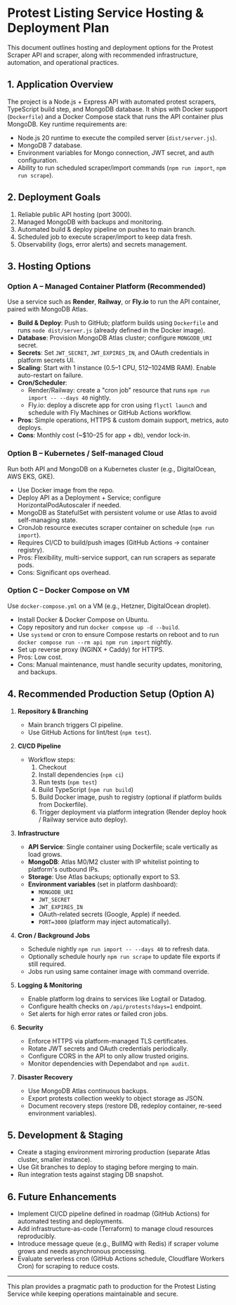 # Protest Listing Service Hosting & Deployment Plan

This document outlines hosting and deployment options for the Protest Scraper API and scraper, along with recommended infrastructure, automation, and operational practices.

## 1. Application Overview

The project is a Node.js + Express API with automated protest scrapers, TypeScript build step, and MongoDB database. It ships with Docker support (`Dockerfile`) and a Docker Compose stack that runs the API container plus MongoDB. Key runtime requirements are:

- Node.js 20 runtime to execute the compiled server (`dist/server.js`).
- MongoDB 7 database.
- Environment variables for Mongo connection, JWT secret, and auth configuration.
- Ability to run scheduled scraper/import commands (`npm run import`, `npm run scrape`).

## 2. Deployment Goals

1. Reliable public API hosting (port 3000).
2. Managed MongoDB with backups and monitoring.
3. Automated build & deploy pipeline on pushes to main branch.
4. Scheduled job to execute scraper/import to keep data fresh.
5. Observability (logs, error alerts) and secrets management.

## 3. Hosting Options

### Option A – Managed Container Platform (Recommended)

Use a service such as **Render**, **Railway**, or **Fly.io** to run the API container, paired with MongoDB Atlas.

- **Build & Deploy**: Push to GitHub; platform builds using `Dockerfile` and runs `node dist/server.js` (already defined in the Docker image).
- **Database**: Provision MongoDB Atlas cluster; configure `MONGODB_URI` secret.
- **Secrets**: Set `JWT_SECRET`, `JWT_EXPIRES_IN`, and OAuth credentials in platform secrets UI.
- **Scaling**: Start with 1 instance (0.5–1 CPU, 512–1024MB RAM). Enable auto-restart on failure.
- **Cron/Scheduler**:
  - Render/Railway: create a "cron job" resource that runs `npm run import -- --days 40` nightly.
  - Fly.io: deploy a discrete app for cron using `flyctl launch` and schedule with Fly Machines or GitHub Actions workflow.
- **Pros**: Simple operations, HTTPS & custom domain support, metrics, auto deploys.
- **Cons**: Monthly cost (~$10–25 for app + db), vendor lock-in.

### Option B – Kubernetes / Self-managed Cloud

Run both API and MongoDB on a Kubernetes cluster (e.g., DigitalOcean, AWS EKS, GKE).

- Use Docker image from the repo.
- Deploy API as a Deployment + Service; configure HorizontalPodAutoscaler if needed.
- MongoDB as StatefulSet with persistent volume or use Atlas to avoid self-managing state.
- CronJob resource executes scraper container on schedule (`npm run import`).
- Requires CI/CD to build/push images (GitHub Actions -> container registry).
- Pros: Flexibility, multi-service support, can run scrapers as separate pods.
- Cons: Significant ops overhead.

### Option C – Docker Compose on VM

Use `docker-compose.yml` on a VM (e.g., Hetzner, DigitalOcean droplet).

- Install Docker & Docker Compose on Ubuntu.
- Copy repository and run `docker compose up -d --build`.
- Use `systemd` or cron to ensure Compose restarts on reboot and to run `docker compose run --rm api npm run import` nightly.
- Set up reverse proxy (NGINX + Caddy) for HTTPS.
- Pros: Low cost.
- Cons: Manual maintenance, must handle security updates, monitoring, and backups.

## 4. Recommended Production Setup (Option A)

1. **Repository & Branching**
   - Main branch triggers CI pipeline.
   - Use GitHub Actions for lint/test (`npm test`).

2. **CI/CD Pipeline**
   - Workflow steps:
     1. Checkout
     2. Install dependencies (`npm ci`)
     3. Run tests (`npm test`)
     4. Build TypeScript (`npm run build`)
     5. Build Docker image, push to registry (optional if platform builds from Dockerfile).
     6. Trigger deployment via platform integration (Render deploy hook / Railway service auto deploy).

3. **Infrastructure**
   - **API Service**: Single container using Dockerfile; scale vertically as load grows.
   - **MongoDB**: Atlas M0/M2 cluster with IP whitelist pointing to platform's outbound IPs.
   - **Storage**: Use Atlas backups; optionally export to S3.
   - **Environment variables** (set in platform dashboard):
     - `MONGODB_URI`
     - `JWT_SECRET`
     - `JWT_EXPIRES_IN`
     - OAuth-related secrets (Google, Apple) if needed.
     - `PORT=3000` (platform may inject automatically).

4. **Cron / Background Jobs**
   - Schedule nightly `npm run import -- --days 40` to refresh data.
   - Optionally schedule hourly `npm run scrape` to update file exports if still required.
   - Jobs run using same container image with command override.

5. **Logging & Monitoring**
   - Enable platform log drains to services like Logtail or Datadog.
   - Configure health checks on `/api/protests?days=1` endpoint.
   - Set alerts for high error rates or failed cron jobs.

6. **Security**
   - Enforce HTTPS via platform-managed TLS certificates.
   - Rotate JWT secrets and OAuth credentials periodically.
   - Configure CORS in the API to only allow trusted origins.
   - Monitor dependencies with Dependabot and `npm audit`.

7. **Disaster Recovery**
   - Use MongoDB Atlas continuous backups.
   - Export protests collection weekly to object storage as JSON.
   - Document recovery steps (restore DB, redeploy container, re-seed environment variables).

## 5. Development & Staging

- Create a staging environment mirroring production (separate Atlas cluster, smaller instance).
- Use Git branches to deploy to staging before merging to main.
- Run integration tests against staging DB snapshot.

## 6. Future Enhancements

- Implement CI/CD pipeline defined in roadmap (GitHub Actions) for automated testing and deployments.
- Add infrastructure-as-code (Terraform) to manage cloud resources reproducibly.
- Introduce message queue (e.g., BullMQ with Redis) if scraper volume grows and needs asynchronous processing.
- Evaluate serverless cron (GitHub Actions schedule, Cloudflare Workers Cron) for scraping to reduce costs.

---

This plan provides a pragmatic path to production for the Protest Listing Service while keeping operations maintainable and secure.
